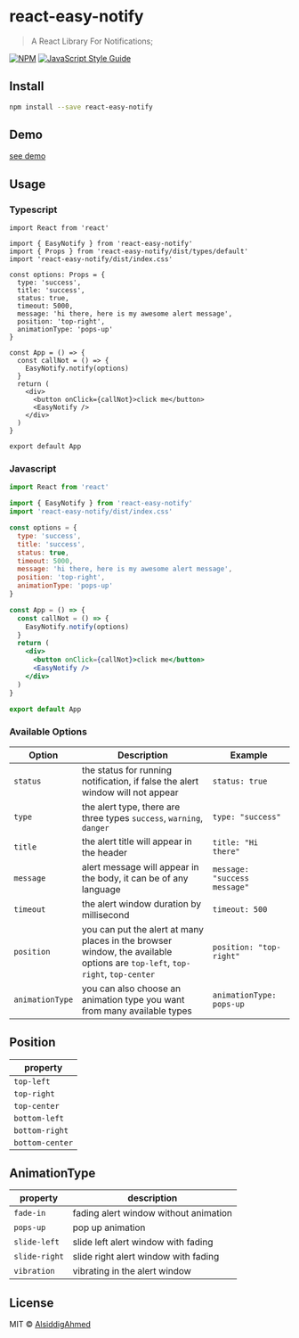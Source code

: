 # react-easy-notify

> A React Library For Notifications;

[![NPM](https://img.shields.io/npm/v/react-easy-notify.svg)](https://www.npmjs.com/package/react-easy-notify) [![JavaScript Style Guide](https://img.shields.io/badge/code_style-standard-brightgreen.svg)](https://standardjs.com)

## Install

```bash
npm install --save react-easy-notify
```

## Demo

[see demo](https://react-easy-notify.netlify.app)

## Usage

### Typescript

```tsx
import React from 'react'

import { EasyNotify } from 'react-easy-notify'
import { Props } from 'react-easy-notify/dist/types/default'
import 'react-easy-notify/dist/index.css'

const options: Props = {
  type: 'success',
  title: 'success',
  status: true,
  timeout: 5000,
  message: 'hi there, here is my awesome alert message',
  position: 'top-right',
  animationType: 'pops-up'
}

const App = () => {
  const callNot = () => {
    EasyNotify.notify(options)
  }
  return (
    <div>
      <button onClick={callNot}>click me</button>
      <EasyNotify />
    </div>
  )
}

export default App
```

### Javascript

```jsx
import React from 'react'

import { EasyNotify } from 'react-easy-notify'
import 'react-easy-notify/dist/index.css'

const options = {
  type: 'success',
  title: 'success',
  status: true,
  timeout: 5000,
  message: 'hi there, here is my awesome alert message',
  position: 'top-right',
  animationType: 'pops-up'
}

const App = () => {
  const callNot = () => {
    EasyNotify.notify(options)
  }
  return (
    <div>
      <button onClick={callNot}>click me</button>
      <EasyNotify />
    </div>
  )
}

export default App
```

### Available Options

| Option          | Description                                                                                                                                                  | Example                                 |
| --------------- | ------------------------------------------------------------------------------------------------------------------------------------------------------------ | --------------------------------------- |
| `status`        | the status for running notification, if false the alert window will not appear                                                                               | <code>status: true</code>               |
| `type`          | the alert type, there are three types <code>success</code>, <code>warning</code>, <code>danger</code>                                                        | <code>type: "success"</code>            |
| `title`         | the alert title will appear in the header                                                                                                                    | <code>title: "Hi there"</code>          |
| `message`       | alert message will appear in the body, it can be of any language                                                                                             | <code>message: "success message"</code> |
| `timeout`       | the alert window duration by millisecond                                                                                                                     | <code>timeout: 500</code>               |
| `position`      | you can put the alert at many places in the browser window, the available options are <code>top-left</code>, <code>top-right</code>, <code>top-center</code> | <code>position: "top-right"</code>      |
| `animationType` | you can also choose an animation type you want from many available types                                                                                     | <code>animationType: pops-up</code>     |

## Position

| property        |
| --------------- |
| `top-left`      |
| `top-right`     |
| `top-center`    |
| `bottom-left`   |
| `bottom-right`  |
| `bottom-center` |

## AnimationType

| property      | description                           |
| ------------- | ------------------------------------- |
| `fade-in`     | fading alert window without animation |
| `pops-up`     | pop up animation                      |
| `slide-left`  | slide left alert window with fading   |
| `slide-right` | slide right alert window with fading  |
| `vibration`   | vibrating in the alert window         |

## License

MIT © [AlsiddigAhmed](https://github.com/AlsiddigAhmed)
